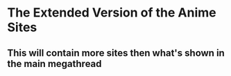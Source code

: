 # The Extended Version of the Anime Sites

## This will contain more sites then what's shown in the main megathread
